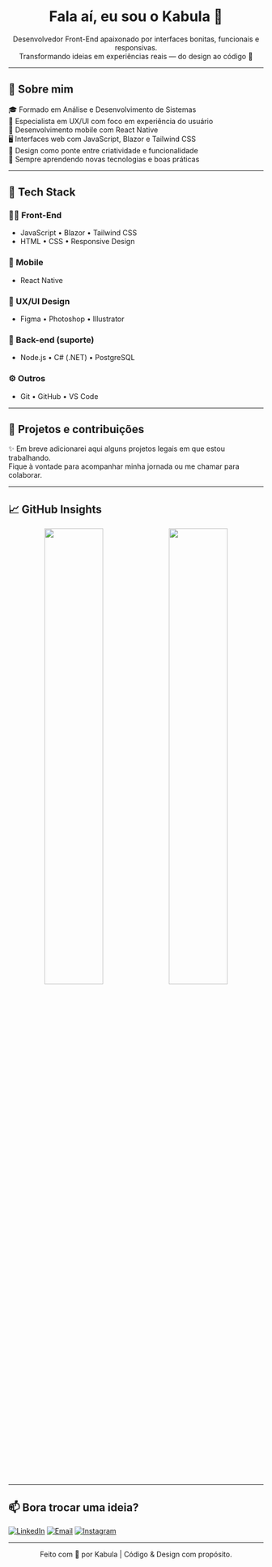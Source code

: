 <h1 align="center">Fala aí, eu sou o Kabula 👋</h1>

<p align="center">
Desenvolvedor Front-End apaixonado por interfaces bonitas, funcionais e responsivas.<br/>
Transformando ideias em experiências reais — do design ao código 🚀
</p>

---

## 🧠 Sobre mim

🎓 Formado em Análise e Desenvolvimento de Sistemas  
🎨 Especialista em UX/UI com foco em experiência do usuário  
📱 Desenvolvimento mobile com React Native  
🖥️ Interfaces web com JavaScript, Blazor e Tailwind CSS  
🧩 Design como ponte entre criatividade e funcionalidade  
🌱 Sempre aprendendo novas tecnologias e boas práticas  

---

## 🔧 Tech Stack

### 👨‍💻 Front-End
- JavaScript • Blazor • Tailwind CSS  
- HTML • CSS • Responsive Design

### 📱 Mobile
- React Native

### 🎨 UX/UI Design
- Figma • Photoshop • Illustrator

### 🧪 Back-end (suporte)
- Node.js • C# (.NET) • PostgreSQL

### ⚙️ Outros
- Git • GitHub • VS Code

---

## 🚀 Projetos e contribuições

✨ Em breve adicionarei aqui alguns projetos legais em que estou trabalhando.  
Fique à vontade para acompanhar minha jornada ou me chamar para colaborar.

---

## 📈 GitHub Insights

<div align="center">
  <img src="https://github-readme-stats.vercel.app/api?username=Kabula21&show_icons=true&theme=tokyonight&hide_title=false&include_all_commits=true&count_private=true" width="48%"/>
  <img src="https://github-readme-stats.vercel.app/api/top-langs/?username=Kabula21&layout=compact&theme=tokyonight" width="48%"/>
</div>

---

## 📫 Bora trocar uma ideia?

[![LinkedIn](https://img.shields.io/badge/LinkedIn-Kabula-blue?style=for-the-badge&logo=linkedin&logoColor=white)](https://www.linkedin.com/in/anderson-kabula/)
[![Email](https://img.shields.io/badge/Email-kabulahomestudio@gmail.com-red?style=for-the-badge&logo=gmail&logoColor=white)](mailto:kabulahomestudio@gmail.com)
[![Instagram](https://img.shields.io/badge/@kabula__-E4405F?style=for-the-badge&logo=instagram&logoColor=white)](https://www.instagram.com/kabula_/)

---

<p align="center">
  Feito com 💙 por Kabula | Código & Design com propósito.
</p>

